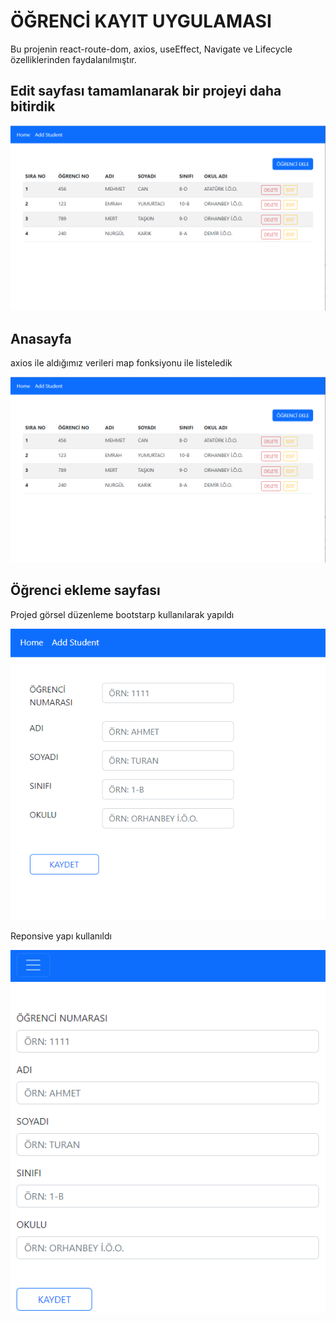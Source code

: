 
# ÖĞRENCİ KAYIT UYGULAMASI

Bu projenin react-route-dom, axios, useEffect, Navigate ve Lifecycle özelliklerinden faydalanılmıştır.

## Edit sayfası tamamlanarak bir projeyi daha bitirdik


![Uygulama Ekran Görüntüsü](https://github.com/emrahyumurtaci/student-app/blob/main/src/image/anasayfa.png?raw=true)


## Anasayfa
axios ile aldığımız verileri map fonksiyonu ile listeledik

![Uygulama Ekran Görüntüsü](https://github.com/emrahyumurtaci/student-app/blob/main/src/image/anasayfa.png?raw=true)

## Öğrenci ekleme sayfası
Projed görsel düzenleme bootstarp kullanılarak yapıldı

![Uygulama Ekran Görüntüsü](https://github.com/emrahyumurtaci/student-app/blob/main/src/image/addStudent.png?raw=true) 

Reponsive yapı kullanıldı

![Uygulama Ekran Görüntüsü](https://github.com/emrahyumurtaci/student-app/blob/main/src/image/addStudentSmall.png?raw=true)